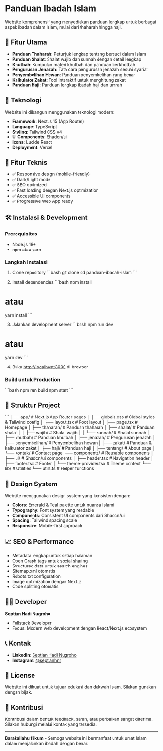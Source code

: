# Panduan Ibadah Islam

Website komprehensif yang menyediakan panduan lengkap untuk berbagai aspek ibadah dalam Islam, mulai dari thaharah hingga haji.

## 🌟 Fitur Utama

- **Panduan Thaharah**: Petunjuk lengkap tentang bersuci dalam Islam
- **Panduan Shalat**: Shalat wajib dan sunnah dengan detail lengkap
- **Khutbah**: Kumpulan materi khutbah dan panduan berkhotbah
- **Pengurusan Jenazah**: Tata cara pengurusan jenazah sesuai syariat
- **Penyembelihan Hewan**: Panduan penyembelihan yang benar
- **Kalkulator Zakat**: Tool interaktif untuk menghitung zakat
- **Panduan Haji**: Panduan lengkap ibadah haji dan umrah

## 🚀 Teknologi

Website ini dibangun menggunakan teknologi modern:

- **Framework**: Next.js 15 (App Router)
- **Language**: TypeScript
- **Styling**: Tailwind CSS v4
- **UI Components**: Shadcn/ui
- **Icons**: Lucide React
- **Deployment**: Vercel

## 📱 Fitur Teknis

- ✅ Responsive design (mobile-friendly)
- ✅ Dark/Light mode
- ✅ SEO optimized
- ✅ Fast loading dengan Next.js optimization
- ✅ Accessible UI components
- ✅ Progressive Web App ready

## 🛠️ Instalasi & Development

### Prerequisites

- Node.js 18+ 
- npm atau yarn

### Langkah Instalasi

1. Clone repository
\`\`\`bash
git clone <repository-url>
cd panduan-ibadah-islam
\`\`\`

2. Install dependencies
\`\`\`bash
npm install
# atau
yarn install
\`\`\`

3. Jalankan development server
\`\`\`bash
npm run dev
# atau
yarn dev
\`\`\`

4. Buka [http://localhost:3000](http://localhost:3000) di browser

### Build untuk Production

\`\`\`bash
npm run build
npm start
\`\`\`

## 📁 Struktur Project

\`\`\`
├── app/                    # Next.js App Router pages
│   ├── globals.css        # Global styles & Tailwind config
│   ├── layout.tsx         # Root layout
│   ├── page.tsx          # Homepage
│   ├── thaharah/         # Panduan thaharah
│   ├── shalat/           # Panduan shalat
│   │   ├── wajib/        # Shalat wajib
│   │   └── sunnah/       # Shalat sunnah
│   ├── khutbah/          # Panduan khutbah
│   ├── jenazah/          # Pengurusan jenazah
│   ├── penyembelihan/    # Penyembelihan hewan
│   ├── zakat/            # Panduan & kalkulator zakat
│   ├── haji/             # Panduan haji
│   ├── tentang/          # About page
│   └── kontak/           # Contact page
├── components/            # Reusable components
│   ├── ui/               # Shadcn/ui components
│   ├── header.tsx        # Navigation header
│   ├── footer.tsx        # Footer
│   └── theme-provider.tsx # Theme context
└── lib/                  # Utilities
    └── utils.ts          # Helper functions
\`\`\`

## 🎨 Design System

Website menggunakan design system yang konsisten dengan:

- **Colors**: Emerald & Teal palette untuk nuansa Islami
- **Typography**: Font system yang readable
- **Components**: Consistent UI components dari Shadcn/ui
- **Spacing**: Tailwind spacing scale
- **Responsive**: Mobile-first approach

## 📈 SEO & Performance

- Metadata lengkap untuk setiap halaman
- Open Graph tags untuk social sharing
- Structured data untuk search engines
- Sitemap.xml otomatis
- Robots.txt configuration
- Image optimization dengan Next.js
- Code splitting otomatis

## 👨‍💻 Developer

**Septian Hadi Nugroho**
- Fullstack Developer
- Focus: Modern web development dengan React/Next.js ecosystem

## 📞 Kontak

- **LinkedIn**: [Septian Hadi Nugroho](https://linkedin.com/in/septian-hadi-nugroho)
- **Instagram**: [@septianhnr](https://instagram.com/septianhnr)

## 📄 License

Website ini dibuat untuk tujuan edukasi dan dakwah Islam. Silakan gunakan dengan bijak.

## 🤝 Kontribusi

Kontribusi dalam bentuk feedback, saran, atau perbaikan sangat diterima. Silakan hubungi melalui kontak yang tersedia.

---

**Barakallahu fiikum** - Semoga website ini bermanfaat untuk umat Islam dalam menjalankan ibadah dengan benar.
